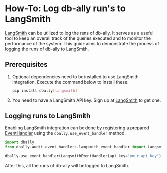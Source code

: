 
# How-To: Log db-ally run's to LangSmith

[LangSmith](https://www.langchain.com/langsmith) can be utilized to log the runs of db-ally.
It serves as a useful tool to keep an overall track of the queries executed and to monitor the performance of the system.
This guide aims to demonstrate the process of logging the runs of db-ally to LangSmith.


## Prerequisites

1. Optional dependencies need to be installed to use LangSmith integration. Execute the command below to install these:

    ```bash
    pip install dbally[langsmith]
    ```

2. You need to have a LangSmith API key. Sign up at [LangSmith](https://smith.langchain.com/) to get one.


## Logging runs to LangSmith

Enabling LangSmith integration can be done by registering a prepared [EventHandler](../reference/event_handler.md) using the `dbally.use_event_handler` method.

```python
import dbally
from dbally.audit.event_handlers.langsmith_event_handler import LangsmithEventHandler

dbally.use_event_handler(LangsmithEventHandler(api_key="your_api_key"))
```

After this, all the runs of db-ally will be logged to LangSmith.
